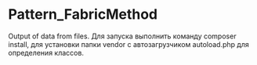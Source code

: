 # Pattern_FabricMethod
Output of data from files. Для запуска выполнить команду composer install, для установки папки vendor с автозагрузчиком autoload.php для определения классов.
